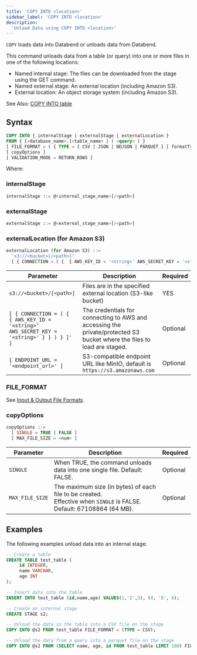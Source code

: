 ```yaml
---
title: 'COPY INTO <location>'
sidebar_label: 'COPY INTO <location>'
description:
  'Unload Data using COPY INTO <location>'
---
```


`COPY` loads data into Databend or unloads data from Databend.

This command unloads data from a table (or query) into one or more files in one of the following locations:

* Named internal stage: The files can be downloaded from the stage using the GET command.
* Named external stage: An external location (including Amazon S3).
* External location: An object storage system (including Amazon S3).

See Also: [COPY INTO table](dml-copy-into-table.md)

## Syntax

```sql
COPY INTO { internalStage | externalStage | externalLocation }
FROM { [<database_name>.]<table_name> | ( <query> ) }
[ FILE_FORMAT = ( { TYPE = { CSV | JSON | NDJSON | PARQUET } [ formatTypeOptions ] } ) ]
[ copyOptions ]
[ VALIDATION_MODE = RETURN_ROWS ]
```

Where:

### internalStage

```sql
internalStage ::= @<internal_stage_name>[/<path>]
```

### externalStage

```sql
externalStage ::= @<external_stage_name>[/<path>]
```

### externalLocation (for Amazon S3)

```sql
externalLocation (for Amazon S3) ::=
  's3://<bucket>[/<path>]'
  [ { CONNECTION = ( {  { AWS_KEY_ID = '<string>' AWS_SECRET_KEY = '<string>' } } ) } ]
```

| Parameter  | Description | Required |
| ----------- | ----------- | --- |
| `s3://<bucket>/[<path>]`  | Files are in the specified external location (S3-like bucket) | YES |
| `[ { CONNECTION = ( {  { AWS_KEY_ID = '<string>' AWS_SECRET_KEY = '<string>' } } ) } ]' ]`  | The credentials for connecting to AWS and accessing the private/protected S3 bucket where the files to load are staged. |  Optional |
| `[ ENDPOINT_URL = '<endpoint_url>' ]`  | S3-compatible endpoint URL like MinIO, default is `https://s3.amazonaws.com` |  Optional |


### FILE_FORMAT

See [Input & Output File Formats](../../13-sql-reference/50-file-format-options.md).

### copyOptions
```sql
copyOptions ::=
  [ SINGLE = TRUE | FALSE ]
  [ MAX_FILE_SIZE = <num> ]
```

| Parameter  | Description | Required |
| ----------- | ----------- | --- |
| `SINGLE` | When TRUE, the command unloads data into one single file. Default: FALSE. | Optional |
| `MAX_FILE_SIZE` | The maximum size (in bytes) of each file to be created.<br />Effective when `SINGLE` is FALSE. Default: 67108864 (64 MB). | Optional |

## Examples

The following examples unload data into an internal stage:

```sql
-- Create a table
CREATE TABLE test_table (
     id INTEGER,
     name VARCHAR,
     age INT
);

-- Insert data into the table
INSERT INTO test_table (id,name,age) VALUES(1,'2',3), (4, '5', 6);

-- Create an internal stage
CREATE STAGE s2;

-- Unload the data in the table into a CSV file on the stage
COPY INTO @s2 FROM test_table FILE_FORMAT = (TYPE = CSV);

-- Unload the data from a query into a parquet file on the stage
COPY INTO @s2 FROM (SELECT name, age, id FROM test_table LIMIT 100) FILE_FORMAT = (TYPE = PARQUET);
```
